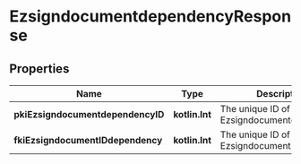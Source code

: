 
# EzsigndocumentdependencyResponse

## Properties
| Name | Type | Description | Notes |
| ------------ | ------------- | ------------- | ------------- |
| **pkiEzsigndocumentdependencyID** | **kotlin.Int** | The unique ID of the Ezsigndocumentdependency |  |
| **fkiEzsigndocumentIDdependency** | **kotlin.Int** | The unique ID of the Ezsigndocument |  |



